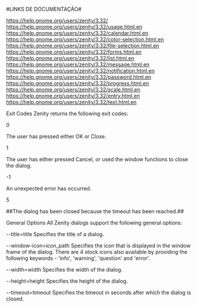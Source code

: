 #LINKS DE DOCUMENTAÇÃO#

https://help.gnome.org/users/zenity/3.32/
https://help.gnome.org/users/zenity/3.32/usage.html.en
https://help.gnome.org/users/zenity/3.32/calendar.html.en
https://help.gnome.org/users/zenity/3.32/color-selection.html.en
https://help.gnome.org/users/zenity/3.32/file-selection.html.en
https://help.gnome.org/users/zenity/3.32/forms.html.en
https://help.gnome.org/users/zenity/3.32/list.html.en
https://help.gnome.org/users/zenity/3.32/message.html.en
https://help.gnome.org/users/zenity/3.32/notification.html.en
https://help.gnome.org/users/zenity/3.32/password.html.en
https://help.gnome.org/users/zenity/3.32/progress.html.en
https://help.gnome.org/users/zenity/3.32/scale.html.en
https://help.gnome.org/users/zenity/3.32/entry.html.en
https://help.gnome.org/users/zenity/3.32/text.html.en


Exit Codes
Zenity returns the following exit codes:

0

The user has pressed either OK or Close.

1

The user has either pressed Cancel, or used the window functions to close the dialog.

-1

An unexpected error has occurred.

5

##The dialog has been closed because the timeout has been reached.##

General Options
All Zenity dialogs support the following general options:

--title=title
Specifies the title of a dialog.

--window-icon=icon_path
Specifies the icon that is displayed in the window frame of the dialog. There are 4 stock icons also available by providing the following keywords - 'info', 'warning', 'question' and 'error'.

--width=width
Specifies the width of the dialog.

--height=height
Specifies the height of the dialog.

--timeout=timeout
Specifies the timeout in seconds after which the dialog is closed.
